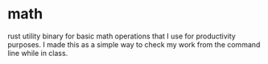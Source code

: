# math
rust utility binary for basic math operations that I use for productivity purposes. I made this as a simple way to check my work from the command line while in class.
